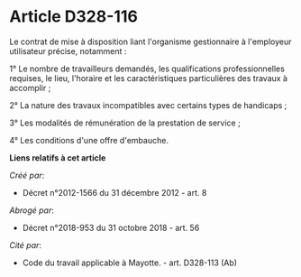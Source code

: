 # Article D328-116

Le contrat de mise à disposition liant l'organisme gestionnaire à l'employeur utilisateur précise, notamment : 

1° Le nombre de travailleurs demandés, les qualifications professionnelles requises, le lieu, l'horaire et les
caractéristiques particulières des travaux à accomplir ; 

2° La nature des travaux incompatibles avec certains types de handicaps ; 

3° Les modalités de rémunération de la prestation de service ; 

4° Les conditions d'une offre d'embauche.

**Liens relatifs à cet article**

_Créé par_:

  - Décret n°2012-1566 du 31 décembre 2012 - art. 8

_Abrogé par_:

  - Décret n°2018-953 du 31 octobre 2018 - art. 56

_Cité par_:

  - Code du travail applicable à Mayotte. - art. D328-113 (Ab)
